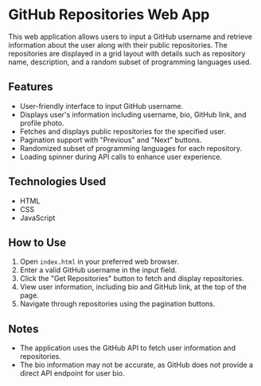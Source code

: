 # GitHub Repositories Web App

This web application allows users to input a GitHub username and retrieve information about the user along with their public repositories. The repositories are displayed in a grid layout with details such as repository name, description, and a random subset of programming languages used.

## Features

- User-friendly interface to input GitHub username.
- Displays user's information including username, bio, GitHub link, and profile photo.
- Fetches and displays public repositories for the specified user.
- Pagination support with "Previous" and "Next" buttons.
- Randomized subset of programming languages for each repository.
- Loading spinner during API calls to enhance user experience.

## Technologies Used

- HTML
- CSS
- JavaScript

## How to Use

1. Open `index.html` in your preferred web browser.
2. Enter a valid GitHub username in the input field.
3. Click the "Get Repositories" button to fetch and display repositories.
4. View user information, including bio and GitHub link, at the top of the page.
5. Navigate through repositories using the pagination buttons.

## Notes

- The application uses the GitHub API to fetch user information and repositories.
- The bio information may not be accurate, as GitHub does not provide a direct API endpoint for user bio.


